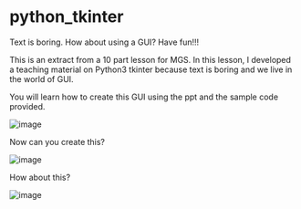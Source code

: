 # python_tkinter
Text is boring. How about using a GUI? Have fun!!!

This is an extract from a 10 part lesson for MGS. In this lesson, I developed a teaching material on Python3 tkinter because text is boring and we live in the world of GUI.

You will learn how to create this GUI using the ppt and the sample code provided.

![image](https://user-images.githubusercontent.com/9929688/156696519-031c487c-3553-4c7d-8d3b-05d3f56dc849.png)

Now can you create this?

![image](https://user-images.githubusercontent.com/9929688/156696626-b1351c82-9943-422e-b6ca-5ed2d9f1ff28.png)

How about this?

![image](https://user-images.githubusercontent.com/9929688/156696669-0d975606-a34c-4e15-8b2b-eb4c787454a0.png)

